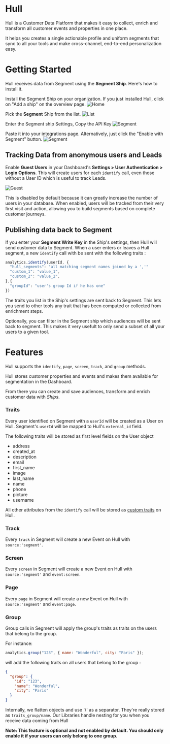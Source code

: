 # Hull

Hull is a Customer Data Platform that makes it easy to collect, enrich and transform all customer events and properties in one place.

It helps you creates a single actionable profile and uniform segments that sync to all your tools and make cross-channel, end-to-end personalization easy.

# Getting Started

Hull receives data from Segment using the **Segment Ship**. Here's how to install it.

Install the Segment Ship on your organization. If you just installed Hull, click on "Add a ship" on the overview page.
![Home](https://segment.hull.io/home.png)

Pick the **Segment** Ship from the list.
![List](https://segment.hull.io/ship_list.png)

Enter the Segment ship Settings, Copy the API Key
![Segment](https://segment.hull.io/ship_segment.png)

Paste it into your integrations page. Alternatively, just click the "Enable with Segment" button.
![Segment](https://segment.hull.io/segment.png)

## Tracking Data from anonymous users and Leads

Enable **Guest Users** in your Dashboard's **Settings > User Authentication > Login Options**. This will create users for each `identify` call, even those without a User ID which is useful to track Leads.

![Guest](https://segment.hull.io/guest.png)

This is disabled by default because it can greatly increase the number of users in your database. When enabled, users will be tracked from their very first visit and action, allowing you to build segments based on complete customer journeys.

## Publishing data back to Segment

If you enter your __Segment Write Key__ in the Ship's settings, then Hull will send customer data to Segment. When a user enters or leaves a Hull segment, a new `identify` call with be sent with the following traits :

```js
analytics.identify(userId, {
  "hull_segments": "all matching segment names joined by a ','"
  "custom_1": "value_1",
  "custom_2": "value_2",
},{
  "groupId": "user's group Id if he has one"
})
```

The traits you list in the Ship's settings are sent back to Segment. This lets you send to other tools any trait that has been computed or collected from enrichment steps.

Optionally, you can filter in the Segment ship which audiences will be sent back to segment. This makes it very usefult to only send a subset of all your users to a given tool.

# Features

Hull supports the `identify`, `page`, `screen`, `track`, and `group` methods.

Hull stores customer properties and events and makes them available for segmentation in the Dashboard.

From there you can create and save audiences, transform and enrich customer data with *Ships*.


### Traits

Every user identified on Segment with a `userId` will be created as a User on Hull. Segment's `userId` will be mapped to Hull's `external_id` field.

The following traits will be stored as first level fields on the User object

- address
- created_at
- description
- email
- first_name
- image
- last_name
- name
- phone
- picture
- username

All other attributes from the `identify` call will be stored as [custom traits](http://www.hull.io/docs/references/hull_js/#traits) on Hull.

### Track

Every `track` in Segment will create a new Event on Hull with `source:'segment'`.

### Screen

Every `screen` in Segment will create a new Event on Hull with `source:'segment'` and `event:screen`.

### Page

Every `page` in Segment will create a new Event on Hull with `source:'segment'` and `event:page`.

### Group

Group calls in Segment will apply the group's traits as traits on the users that belong to the group.

For instance:

```js
analytics.group("123", { name: "Wonderful", city: "Paris" });
```

will add the following traits on all users that belong to the group :

```json
{
  "group": {
    "id": "123",
    "name": "Wonderful",
    "city": "Paris"
  }
}
```

Internally, we flatten objects and use '/' as a separator. They're really stored as `traits_group/name`. Our Libraries handle nesting for you when you receive data coming from Hull

__Note: This feature is optional and not enabled by default. You should only enable it if your users can only belong to one group.__
